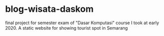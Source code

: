 # blog-wisata-daskom
final project for semester exam of "Dasar Komputasi" course I took at early 2020. A static website for showing tourist spot in Semarang
